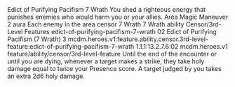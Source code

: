 <ability>
  <name>Edict of Purifying Pacifism</name>
  <cost>7 Wrath</cost>
  <flavor>You shed a righteous energy that punishes enemies who would harm you or your allies.</flavor>
  <keywords>
    <keyword>Area</keyword>
    <keyword>Magic</keyword>
  </keywords>
  <type>Maneuver</type>
  <distance>2 aura</distance>
  <target>Each enemy in the area</target>
  <metadata>
    <class>censor</class>
    <cost>7 Wrath</cost>
    <cost_amount>7</cost_amount>
    <cost_resource>Wrath</cost_resource>
    <feature_type>ability</feature_type>
    <file_dpath>Censor/3rd-Level Features</file_dpath>
    <item_id>edict-of-purifying-pacifism-7-wrath</item_id>
    <item_index>02</item_index>
    <item_name>Edict of Purifying Pacifism (7 Wrath)</item_name>
    <level>3</level>
    <scc>mcdm.heroes.v1:feature.ability.censor.3rd-level-feature:edict-of-purifying-pacifism-7-wrath</scc>
    <scdc>1.1.1:13.2.7.6:02</scdc>
    <source>mcdm.heroes.v1</source>
    <type>feature/ability/censor/3rd-level-feature</type>
  </metadata>
  <effects>
    <effect type="mundane">Until the end of the encounter or until you are dying, whenever a target makes a strike, they take holy damage equal to twice your Presence score. A target judged by you takes an extra 2d6 holy damage.</effect>
  </effects>
</ability>
